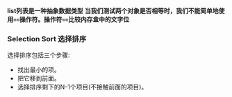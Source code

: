 **list列表是一种抽象数据类型**
**当我们测试两个对象是否相等时，我们不能简单地使用`==`操作符。操作符`==`比较内存盒中的文字位**

### Selection Sort 选择排序

选择排序包括三个步骤:
- 找出最小的项。
- 把它移到前面。
- 选择排序剩下的N-1个项目(不接触前面的项目)。


